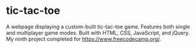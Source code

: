 # tic-tac-toe

A webpage displaying a custom-built tic-tac-toe game. Features both single and multiplayer game modes. Built with HTML, CSS, JavaScript, and jQuery. My ninth project completed for https://www.freecodecamp.org/.
